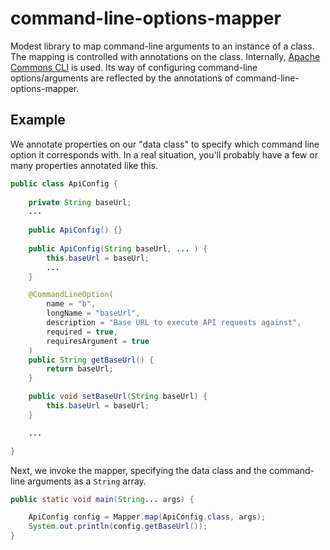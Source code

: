 # command-line-options-mapper

Modest library to map command-line arguments to an instance of a class. The mapping is controlled with annotations on the class. Internally, [Apache Commons CLI](https://commons.apache.org/proper/commons-cli/) is used. Its way of configuring command-line options/arguments are reflected by the annotations of command-line-options-mapper.

## Example

We annotate properties on our "data class" to specify which command line option it corresponds with. In a real situation, you'll probably have a few or many properties annotated like this.

```java
public class ApiConfig {
	
	private String baseUrl;
	...
	
	public ApiConfig() {}
	
	public ApiConfig(String baseUrl, ... ) {
		this.baseUrl = baseUrl;
		...
	}

	@CommandLineOption(
		name = "b",
		longName = "baseUrl",
		description = "Base URL to execute API requests against",
		required = true,
		requiresArgument = true
	)
	public String getBaseUrl() {
		return baseUrl;
	}

	public void setBaseUrl(String baseUrl) {
		this.baseUrl = baseUrl;
	}

	...

}
```

Next, we invoke the mapper, specifying the data class and the command-line arguments as a `String` array.

```java
public static void main(String... args) {

	ApiConfig config = Mapper.map(ApiConfig.class, args);
	System.out.println(config.getBaseUrl());
}
```
